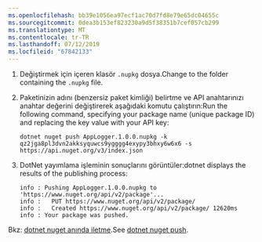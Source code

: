```yaml
---
ms.openlocfilehash: bb39e1056ea97ecf1ac70d7fd8e79e65dc04655c
ms.sourcegitcommit: 0dea3b153ef823230a9d5f38351b7cef057cb299
ms.translationtype: MT
ms.contentlocale: tr-TR
ms.lasthandoff: 07/12/2019
ms.locfileid: "67842133"
---
```

1. <span data-ttu-id="42cf5-101">Değiştirmek için içeren klasör `.nupkg` dosya.</span><span class="sxs-lookup"><span data-stu-id="42cf5-101">Change to the folder containing the `.nupkg` file.</span></span>

1. <span data-ttu-id="42cf5-102">Paketinizin adını (benzersiz paket kimliği) belirtme ve API anahtarınızı anahtar değerini değiştirerek aşağıdaki komutu çalıştırın:</span><span class="sxs-lookup"><span data-stu-id="42cf5-102">Run the following command, specifying your package name (unique package ID) and replacing the key value with your API key:</span></span>

    ```cli
    dotnet nuget push AppLogger.1.0.0.nupkg -k qz2jga8pl3dvn2akksyquwcs9ygggg4exypy3bhxy6w6x6 -s https://api.nuget.org/v3/index.json
    ```

1. <span data-ttu-id="42cf5-103">DotNet yayımlama işleminin sonuçlarını görüntüler:</span><span class="sxs-lookup"><span data-stu-id="42cf5-103">dotnet displays the results of the publishing process:</span></span>

    ```output
    info : Pushing AppLogger.1.0.0.nupkg to 'https://www.nuget.org/api/v2/package'...
    info :   PUT https://www.nuget.org/api/v2/package/
    info :   Created https://www.nuget.org/api/v2/package/ 12620ms
    info : Your package was pushed.
    ```

<span data-ttu-id="42cf5-104">Bkz: [dotnet nuget anında iletme](/dotnet/core/tools/dotnet-nuget-push).</span><span class="sxs-lookup"><span data-stu-id="42cf5-104">See [dotnet nuget push](/dotnet/core/tools/dotnet-nuget-push).</span></span>